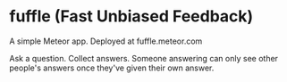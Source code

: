 fuffle  (Fast Unbiased Feedback)
===========================
A simple Meteor app. 
Deployed at fuffle.meteor.com

Ask a question.
Collect answers.
Someone answering can only see other people's answers once they've given their own answer.
